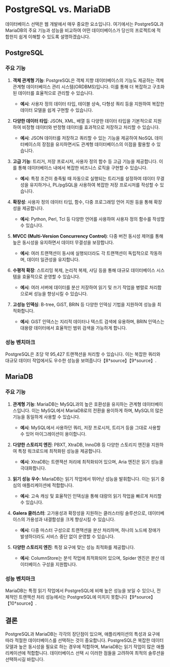 # PostgreSQL vs. MariaDB

데이터베이스 선택은 웹 개발에서 매우 중요한 요소입니다. 여기에서는 PostgreSQL과 MariaDB의 주요 기능과 성능을 비교하여 어떤 데이터베이스가 당신의 프로젝트에 적합한지 쉽게 이해할 수 있도록 설명하겠습니다.

## PostgreSQL

### 주요 기능

1. **객체 관계형 기능**: PostgreSQL은 객체 지향 데이터베이스의 기능도 제공하는 객체 관계형 데이터베이스 관리 시스템(ORDBMS)입니다. 이를 통해 더 복잡하고 구조화된 데이터를 효율적으로 관리할 수 있습니다.
   - **예시**: 사용자 정의 데이터 타입, 테이블 상속, 다형성 쿼리 등을 지원하여 복잡한 데이터 모델을 쉽게 구현할 수 있습니다.

2. **다양한 데이터 타입**: JSON, XML, 배열 등 다양한 데이터 타입을 기본적으로 지원하여 비정형 데이터와 반정형 데이터를 효과적으로 저장하고 처리할 수 있습니다.
   - **예시**: JSON 데이터를 저장하고 쿼리할 수 있는 기능을 제공하여 NoSQL 데이터베이스의 장점을 유지하면서도 관계형 데이터베이스의 이점을 활용할 수 있습니다.

3. **고급 기능**: 트리거, 저장 프로시저, 사용자 정의 함수 등 고급 기능을 제공합니다. 이를 통해 데이터베이스 내에서 복잡한 비즈니스 로직을 구현할 수 있습니다.
   - **예시**: 특정 조건이 충족될 때 자동으로 실행되는 트리거를 설정하여 데이터 무결성을 유지하거나, PL/pgSQL을 사용하여 복잡한 저장 프로시저를 작성할 수 있습니다.

4. **확장성**: 사용자 정의 데이터 타입, 함수, 다중 프로그래밍 언어 지원 등을 통해 확장성을 제공합니다.
   - **예시**: Python, Perl, Tcl 등 다양한 언어를 사용하여 사용자 정의 함수를 작성할 수 있습니다.

5. **MVCC (Multi-Version Concurrency Control)**: 다중 버전 동시성 제어를 통해 높은 동시성을 유지하면서 데이터 무결성을 보장합니다.
   - **예시**: 여러 트랜잭션이 동시에 실행되더라도 각 트랜잭션이 독립적으로 작동하며, 데이터 일관성을 유지합니다.

6. **수평적 확장**: 스트리밍 복제, 논리적 복제, 샤딩 등을 통해 대규모 데이터베이스 시스템을 효율적으로 운영할 수 있습니다.
   - **예시**: 여러 서버에 데이터를 분산 저장하여 읽기 및 쓰기 작업을 병렬로 처리함으로써 성능을 향상시킬 수 있습니다.

7. **고성능 인덱싱**: B-tree, GiST, BRIN 등 다양한 인덱싱 기법을 지원하여 성능을 최적화합니다.
   - **예시**: GiST 인덱스는 지리적 데이터나 텍스트 검색에 유용하며, BRIN 인덱스는 대용량 데이터에서 효율적인 범위 검색을 가능하게 합니다.

### 성능 벤치마크
PostgreSQL은 초당 약 95,427 트랜잭션을 처리할 수 있습니다. 이는 복잡한 쿼리와 대규모 데이터 작업에서도 우수한 성능을 보여줍니다【8†source】【9†source】.

## MariaDB

### 주요 기능

1. **관계형 기능**: MariaDB는 MySQL과의 높은 호환성을 유지하는 관계형 데이터베이스입니다. 이는 MySQL에서 MariaDB로의 전환을 용이하게 하며, MySQL의 많은 기능을 동일하게 사용할 수 있습니다.
   - **예시**: MySQL에서 사용하던 쿼리, 저장 프로시저, 트리거 등을 그대로 사용할 수 있어 마이그레이션이 용이합니다.

2. **다양한 스토리지 엔진**: PBXT, XtraDB, InnoDB 등 다양한 스토리지 엔진을 지원하여 특정 워크로드에 최적화된 성능을 제공합니다.
   - **예시**: XtraDB는 트랜잭션 처리에 최적화되어 있으며, Aria 엔진은 읽기 성능을 극대화합니다.

3. **읽기 성능 우수**: MariaDB는 읽기 작업에서 뛰어난 성능을 발휘합니다. 이는 읽기 중심의 애플리케이션에 적합합니다.
   - **예시**: 고속 캐싱 및 효율적인 인덱싱을 통해 대량의 읽기 작업을 빠르게 처리할 수 있습니다.

4. **Galera 클러스터**: 고가용성과 확장성을 지원하는 클러스터링 솔루션으로, 데이터베이스의 가용성과 내결함성을 크게 향상시킬 수 있습니다.
   - **예시**: 다중 마스터 구성으로 트랜잭션을 분산 처리하며, 하나의 노드에 장애가 발생하더라도 서비스 중단 없이 운영할 수 있습니다.

5. **다양한 스토리지 엔진**: 특정 요구에 맞는 성능 최적화를 제공합니다.
   - **예시**: ColumnStore는 분석 작업에 최적화되어 있으며, Spider 엔진은 분산 데이터베이스 구성을 지원합니다.

### 성능 벤치마크
MariaDB는 특정 읽기 작업에서 PostgreSQL에 비해 높은 성능을 보일 수 있으나, 전체적인 트랜잭션 처리 성능에서는 PostgreSQL에 미치지 못합니다【9†source】【10†source】.

## 결론

PostgreSQL과 MariaDB는 각각의 장단점이 있으며, 애플리케이션의 특성과 요구에 따라 적절한 데이터베이스를 선택하는 것이 중요합니다. PostgreSQL은 복잡한 데이터 모델과 높은 동시성을 필요로 하는 경우에 적합하며, MariaDB는 읽기 작업이 많은 애플리케이션에 적합합니다. 데이터베이스 선택 시 이러한 점들을 고려하여 최적의 솔루션을 선택하시길 바랍니다.